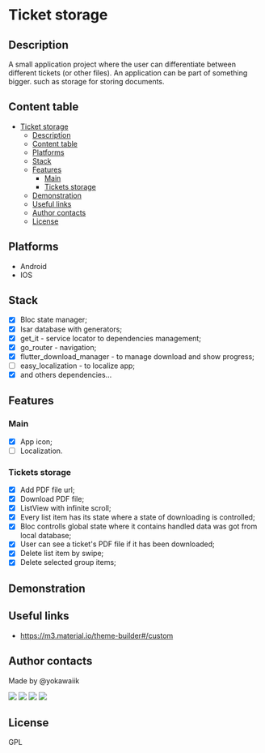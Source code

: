 # Ticket storage

## Description

A small application project where the user can differentiate between different tickets (or other files). An application can be part of something bigger. such as storage for storing documents.

## Content table

- [Ticket storage](#ticket-storage)
  - [Description](#description)
  - [Content table](#content-table)
  - [Platforms](#platforms)
  - [Stack](#stack)
  - [Features](#features)
    - [Main](#main)
    - [Tickets storage](#tickets-storage)
  - [Demonstration](#demonstration)
  - [Useful links](#useful-links)
  - [Author contacts](#author-contacts)
  - [License](#license)

## Platforms
- Android
- IOS

## Stack

- [x] Bloc state manager;
- [x] Isar database with generators;
- [x] get_it - service locator to dependencies management;
- [x] go_router - navigation;
- [x] flutter_download_manager - to manage download and show progress;
- [ ] easy_localization - to localize app;
- [x] and others dependencies...

## Features

### Main
- [x] App icon;
- [ ] Localization.

### Tickets storage
- [x] Add PDF file url;
- [x] Download PDF file;
- [x] ListView with infinite scroll;
- [x] Every list item has its state where a state of downloading is controlled;
- [x] Bloc controlls global state where it contains handled data was got from local database;
- [x] User can see a ticket's PDF file if it has been downloaded;
- [x] Delete list item by swipe;
- [x] Delete selected group items;

## Demonstration

## Useful links
- https://m3.material.io/theme-builder#/custom

## Author contacts
Made by @yokawaiik

<p>
  <a href="https://mail.google.com/mail/u/0/#search/yokawaiik%40gmail.com"><img src="https://img.shields.io/badge/Gmail-D14836?style=for-the-badge&logo=gmail&logoColor=white"/></a>
  <a href="https://instagram.com/yokawaiik"><img src="https://img.shields.io/badge/instagram-E4405F.svg?style=for-the-badge&logo=instagram&logoColor=white"/></a>
  <a href="https://linkedin.com/in/danil-shubin"><img src="https://img.shields.io/badge/linkedin-0077B5.svg?style=for-the-badge&logo=linkedin&logoColor=white"/></a>
  <a href="https://t.me/yokawaiik"><img src="https://img.shields.io/badge/Telegram-2CA5E0?style=for-the-badge&logo=telegram&logoColor=white"/></a>
</p>

## License
GPL